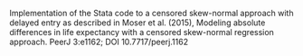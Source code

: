 Implementation of the Stata code to a censored skew-normal approach with delayed entry as described in Moser et al. (2015), Modeling absolute differences in life expectancy with a censored skew-normal regression approach. PeerJ 3:e1162; DOI 10.7717/peerj.1162
